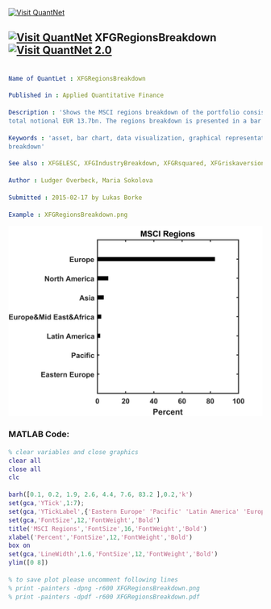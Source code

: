 
[<img src="https://github.com/QuantLet/Styleguide-and-FAQ/blob/master/pictures/banner.png" width="888" alt="Visit QuantNet">](http://quantlet.de/)

## [<img src="https://github.com/QuantLet/Styleguide-and-FAQ/blob/master/pictures/qloqo.png" alt="Visit QuantNet">](http://quantlet.de/) **XFGRegionsBreakdown** [<img src="https://github.com/QuantLet/Styleguide-and-FAQ/blob/master/pictures/QN2.png" width="60" alt="Visit QuantNet 2.0">](http://quantlet.de/)

```yaml

Name of QuantLet : XFGRegionsBreakdown

Published in : Applied Quantitative Finance

Description : 'Shows the MSCI regions breakdown of the portfolio consisting of 279 assets with
total notional EUR 13.7bn. The regions breakdown is presented in a bar chart.'

Keywords : 'asset, bar chart, data visualization, graphical representation, portfolio, regions
breakdown'

See also : XFGELESC, XFGIndustryBreakdown, XFGRsquared, XFGriskaversion, XFGriskaversion2

Author : Ludger Overbeck, Maria Sokolova

Submitted : 2015-02-17 by Lukas Borke

Example : XFGRegionsBreakdown.png

```

![Picture1](XFGRegionsBreakdown.png)


### MATLAB Code:
```matlab
% clear variables and close graphics
clear all
close all
clc

barh([0.1, 0.2, 1.9, 2.6, 4.4, 7.6, 83.2 ],0.2,'k')
set(gca,'YTick',1:7);
set(gca,'YTickLabel',{'Eastern Europe' 'Pacific' 'Latin America' 'Europe&Mid East&Africa' 'Asia' 'North America' 'Europe' })
set(gca,'FontSize',12,'FontWeight','Bold')
title('MSCI Regions','FontSize',16,'FontWeight','Bold')
xlabel('Percent','FontSize',12,'FontWeight','Bold')
box on
set(gca,'LineWidth',1.6,'FontSize',12,'FontWeight','Bold')
ylim([0 8])

% to save plot please uncomment following lines
% print -painters -dpng -r600 XFGRegionsBreakdown.png
% print -painters -dpdf -r600 XFGRegionsBreakdown.pdf

```
